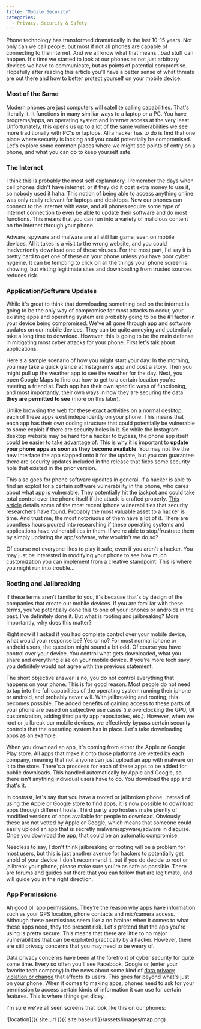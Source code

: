 ```yaml
---
title: "Mobile Security"
categories:
  - Privacy, Security & Safety
---
```


Phone technology has transformed dramatically in the last 10-15 years. Not only can we call people, but most if not all phones are capable of connecting to the internet. And we all know what that means...bad stuff can happen. It's time we started to look at our phones as not just arbitrary devices we have to communicate, but as points of potential compromise. Hopefully after reading this article you'll have a better sense of what threats are out there and how to better protect yourself on your mobile device.

### Most of the Same

Modern phones are just computers will satellite calling capabilities. That's literally it. It functions in many similiar ways to a laptop or a PC. You have programs/apps, an operating system and internet access at the very least. Unfortunately, this opens us up to a lot of the same vulnerabilities we see more traditionally with PC's or laptops. All a hacker has to do is find that one place where security is lacking and you could potentially be compromised. Let's explore some common places where we might see points of entry on a phone, and what you can do to keep yourself safe.

### The Internet

I think this is probably the most self explanatory. I remember the days when cell phones didn't have internet, or if they did it cost extra money to use it, so nobody used it haha. This notion of being able to access anything online was only really relevant for laptops and desktops. Now our phones can connect to the internet with ease, and all phones require some type of internet connection to even be able to update their software and do most functions. This means that you can run into a variety of malicious content on the internet through your phone.

Adware, spyware and malware are all still fair game, even on mobile devices. All it takes is a visit to the wrong website, and you could inadvertently download one of these viruses. For the most part, I'd say it is pretty hard to get one of these on your phone unless you have poor cyber hygeine. It can be tempting to click on all the things your phone screen is showing, but visting legitimate sites and downloading from trusted sources reduces risk. 


### Application/Software Updates

While it's great to think that downloading something bad on the internet is going to be the only way of compromise for most attacks to occur, your existing apps and operating system are probably going to be the #1 factor in your device being compromised. We've all gone through app and software updates on our mobile devices. They can be quite annoying and potentially take a long time to download. However, this is going to be the main defense in mitigating most cyber attacks for your phone. First let's talk about applications.

Here's a sample scenario of how you might start your day: In the morning, you may take a quick glance at Instagram's app and post a story. Then you might pull up the weather app to see the weather for the day. Next, you open Google Maps to find out how to get to a certain location you're meeting a friend at. Each app has their own specific ways of functioning, and most importantly, their own ways in how they are securing the data **they are permitted to see** (more on this later). 

Unlike browsing the web for these exact activities on a normal desktop, each of these apps exist independently on your phone. This means that each app has their own coding structure that could potentially be vulnerable to some exploit if there are security holes in it. So while the Instagram desktop website may be hard for a hacker to bypass, the phone app itself could be [easier to take advantage of](https://www.zdnet.com/article/instagram-bug-opened-a-path-for-hackers-to-hijack-app-turn-smartphones-into-spies/). This is why it is important to **update your phone apps as soon as they become available**. You may not like the new interface the app slapped onto it for the update, but you can guarantee there are security updates included in the release that fixes some security hole that existed in the prior version. 

This also goes for phone software updates in general. If a hacker is able to find an exploit for a certain software vulnerability in the phone, who cares about what app is vulnerable. They potentially hit the jackpot and could take total control over the phone itself if the attack is crafted properly. [This article](https://www.darkreading.com/application-security/attackers-continue-to-nibble-at-apples-ios-security/d/d-id/1340030) details some of the most recent iphone vulnerabilities that security researchers have found. Probably the most valuable asset to a hacker is time. And trust me, the most notoriuous of them have a lot of it. There are countless hours poured into researching if these operating systems and applications have vulnerabilities in them. If we're able to stop/frustrate them by simply updating the app/sofware, why wouldn't we do so? 

Of course not everyone likes to play it safe, even if you aren't a hacker. You may just be interested in modifying your phone to see how much customization you can implement from a creative standpoint. This is where you might run into trouble...

### Rooting and Jailbreaking

If these terms aren't familiar to you, it's because that's by design of the companies that create our mobile devices. If you are familiar with these terms, you've potentially done this to one of your iphones or androids in the past. I've definitely done it. But what is rooting and jailbreaking? More importantly, why does this matter?

Right now if I asked if you had complete control over your mobile device, what would your response be? Yes or no? For most normal iphone or android users, the question might sound a bit odd. Of course you have control over your device. You control what gets downloaded, what you share and everything else on your mobile device. If you're more tech savy, you definitely would not agree with the previous statement.

The short objective answer is no, you do not control everything that happens on your phone. This is for good reason. Most people do not need to tap into the full capabilities of the operating system running their iphone or android, and probably never will. With jailbreaking and rooting, this becomes possible. The added benefits of gaining access to these parts of your phone are based on subjective use cases (i.e overclocking the GPU, UI customization, adding third party app repositories, etc.). However, when we root or jailbreak our mobile devices, we effectively bypass certain security controls that the operating system has in place. Let's take downloading apps as an example. 

When you download an app, it's coming from either the Apple or Google Play store. All apps that make it onto those platforms are vetted by each company, meaning that not anyone can just upload an app with malware on it to the store. There's a proccess for each of these apps to be added for public downloads. This handled automatically by Apple and Google, so there isn't anything individual users have to do. You download the app and that's it.

In contrast, let's say that you have a rooted or jailbroken phone. Instead of using the Apple or Google store to find apps, it is now possible to download apps through different hosts. Third party app hosters make plently of modified versions of apps available for people to download. Obviously, these are not vetted by Apple or Google, which means that someone could easily upload an app that is secretly malware/spyware/adware in disguise. Once you download the app, that could be an automatic compromise. 

Needless to say, I don't think jailbreaking or rooting will be a problem for most users, but this is just another avenue for hackers to potentially get ahold of your device. I don't recommend it, but if you do decide to root or jailbreak your phone, please make sure you're as safe as possible. There are forums and guides out there that you can follow that are legitimate, and will guide you in the right direction. 

### App Permissions

Ah good ol' app permissions. They're the reason why apps have information such as your GPS location, phone contacts and mic/camera access. Although these permissions seem like a no brainer when it comes to what these apps need, they too present risk. Let's pretend that the app you're using is pretty secure. This means that there are little to no major vulnerabilities that can be exploited practically by a hacker. However, there are still privacy concerns that you may need to be weary of. 

Data privacy concerns have been at the forefront of cyber security for quite some time. Every so often you'll see Facebook, Google or (enter your favorite tech company) in the news about some kind of [data privacy violation or change](https://www.techrepublic.com/article/facebook-data-privacy-scandal-a-cheat-sheet/#:~:text=What%20is%20the%20Facebook%20data,strategic%20communication%20firm%20Cambridge%20Analytica.) that affects its users. This goes far beyond what's just on your phone. When it comes to making apps, phones need to ask for your permission to access certain kinds of information it can use for certain features. This is where things get dicey.

I'm sure we've all seen screens that look like this on our phones:

![location]({{ site.url }}{{ site.baseurl }}/assets/images/map.png)











